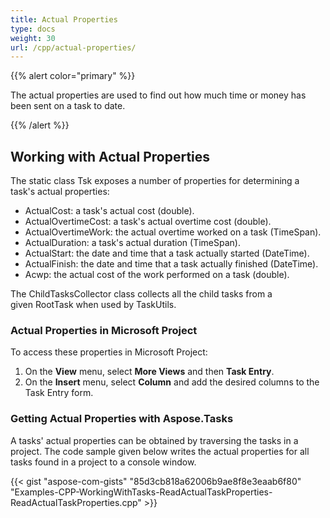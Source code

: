 ```yaml
---
title: Actual Properties
type: docs
weight: 30
url: /cpp/actual-properties/
---
```


{{% alert color="primary" %}} 

The actual properties are used to find out how much time or money has been sent on a task to date.

{{% /alert %}} 
## **Working with Actual Properties**
The static class Tsk exposes a number of properties for determining a task's actual properties:

- ActualCost: a task's actual cost (double).
- ActualOvertimeCost: a task's actual overtime cost (double).
- ActualOvertimeWork: the actual overtime worked on a task (TimeSpan).
- ActualDuration: a task's actual duration (TimeSpan).
- ActualStart: the date and time that a task actually started (DateTime).
- ActualFinish: the date and time that a task actually finished (DateTime).
- Acwp: the actual cost of the work performed on a task (double).

The ChildTasksCollector class collects all the child tasks from a given RootTask when used by TaskUtils.
### **Actual Properties in Microsoft Project**
To access these properties in Microsoft Project:

1. On the **View** menu, select **More Views** and then **Task Entry**.
2. On the **Insert** menu, select **Column** and add the desired columns to the Task Entry form.
### **Getting Actual Properties with Aspose.Tasks**
A tasks' actual properties can be obtained by traversing the tasks in a project. The code sample given below writes the actual properties for all tasks found in a project to a console window.

{{< gist "aspose-com-gists" "85d3cb818a62006b9ae8f8e3eaab6f80" "Examples-CPP-WorkingWithTasks-ReadActualTaskProperties-ReadActualTaskProperties.cpp" >}}
